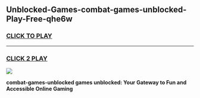 
## Unblocked-Games-combat-games-unblocked-Play-Free-qhe6w
<h3>
<a href="https://premium76.site?title=combat-games-unblocked&ref=22A">CLICK TO PLAY</a></h3>
<hr>

<h3>
<a href="https://premium76.site?title=combat-games-unblocked&ref=22A">CLICK 2 PLAY</a>
  
</h3>

<a href="https://premium76.site?title=combat-games-unblocked&ref=22A"><img src="https://clearcache.store/games.png"></a>


**combat-games-unblocked games unblocked: Your Gateway to Fun and Accessible Online Gaming**
